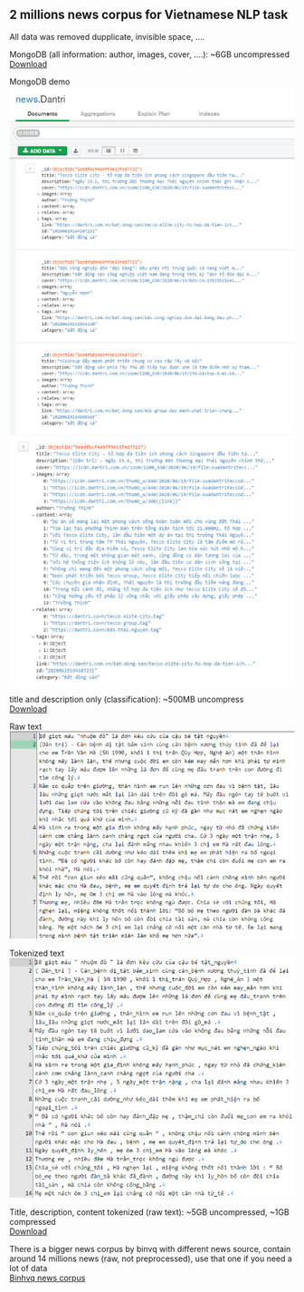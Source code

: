 ## 2 millions news corpus for Vietnamese NLP task

All data was removed dupplicate, invisible space, ....

MongoDB (all information: author, images, cover, ....): ~6GB uncompressed\
[Download](https://drive.google.com/file/d/1gTFdON-3DFL1HJ-01VXfmmPUzmdNPLzX/view?usp=sharing)

MongoDB demo\
![dantri demo.png](https://github.com/Avi197/Vietnamese-news-corpus/blob/main/mongo%20demo.png)
![detail demo.png](https://github.com/Avi197/Vietnamese-news-corpus/blob/main/detail%20demo.png)


title and description only (classification): ~500MB uncompress\
[Download](https://drive.google.com/file/d/1tavVhYYqMwdbH3fnqNcNCXUMO0IJO2-1/view?usp=sharing)

Raw text\
![non tokenized demo.png](https://github.com/Avi197/Vietnamese-news-corpus/blob/main/non%20tokenized%20demo.png)

Tokenized text\
![tokenized demo.png](https://github.com/Avi197/Vietnamese-news-corpus/blob/main/tokenized%20demo.png)

Title, description, content tokenized (raw text): ~5GB uncompressed, ~1GB compressed\
[Download](https://drive.google.com/file/d/1pXeX8YFOE1BRpKusAYFdBmjO6X9IH-g2/view?usp=sharing)


There is a bigger news corpus by binvq with different news source, contain around 14 millions news (raw, not preprocessed), use that one if you need a lot of data\
[Binhvq news corpus](https://github.com/binhvq/news-corpus)
